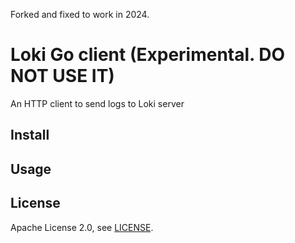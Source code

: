 Forked and fixed to work in 2024.

# Loki Go client (Experimental. DO NOT USE IT)

An HTTP client to send logs to Loki server

## Install

## Usage

## License

Apache License 2.0, see [LICENSE](LICENSE).
